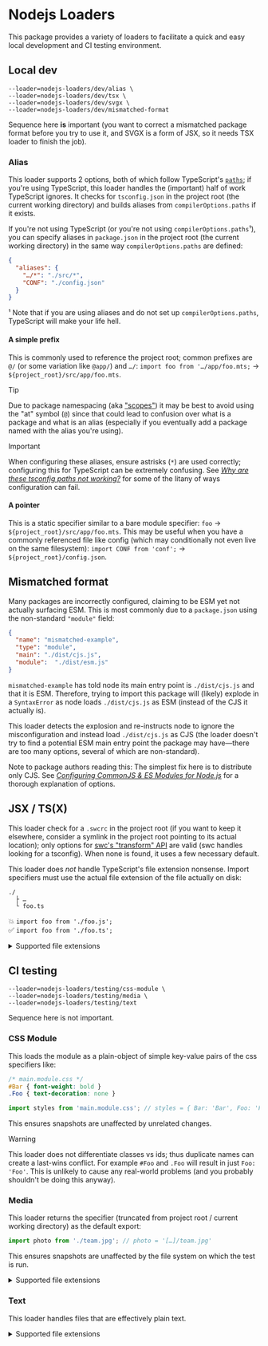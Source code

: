 # Nodejs Loaders

This package provides a variety of loaders to facilitate a quick and easy local development and CI testing environment.

## Local dev

```console
--loader=nodejs-loaders/dev/alias \
--loader=nodejs-loaders/dev/tsx \
--loader=nodejs-loaders/dev/svgx \
--loader=nodejs-loaders/dev/mismatched-format
```

Sequence here **is** important (you want to correct a mismatched package format before you try to use it, and SVGX is a form of JSX, so it needs TSX loader to finish the job).

### Alias

This loader supports 2 options, both of which follow TypeScript's [`paths`](https://www.typescriptlang.org/docs/handbook/modules/reference.html#paths); if you're using TypeScript, this loader handles the (important) half of work TypeScript ignores. It checks for `tsconfig.json` in the project root (the current working directory) and builds aliases from `compilerOptions.paths` if it exists.

If you're not using TypeScript (or you're not using `compilerOptions.paths`¹), you can specify aliases in `package.json` in the project root (the current working directory) in the same way `compilerOptions.paths` are defined:

```json
{
  "aliases": {
    "…/*": "./src/*",
    "CONF": "./config.json"
  }
}
```

¹ Note that if you are using aliases and do not set up `compilerOptions.paths`, TypeScript will make your life hell.

#### A simple prefix

This is commonly used to reference the project root; common prefixes are `@/` (or some variation like `@app/`) and `…/`: `import foo from '…/app/foo.mts;` → `${project_root}/src/app/foo.mts`.

> [!TIP]
> Due to package namespacing (aka ["scopes"](https://docs.npmjs.com/about-scopes)) it may be best to avoid using the "at" symbol (`@`) since that could lead to confusion over what is a package and what is an alias (especially if you eventually add a package named with the alias you're using).

> [!IMPORTANT]
> When configuring these aliases, ensure astrisks (`*`) are used correctly; configuring this for TypeScript can be extremely confusing. See [_Why are these tsconfig paths not working?_](https://stackoverflow.com/q/50679031) for some of the litany of ways configuration can fail.

#### A pointer

This is a static specifier similar to a bare module specifier: `foo` → `${project_root}/src/app/foo.mts`. This may be useful when you have a commonly referenced file like config (which may conditionally not even live on the same filesystem): `import CONF from 'conf';` → `${project_root}/config.json`.

## Mismatched format

Many packages are incorrectly configured, claiming to be ESM yet not actually surfacing ESM. This is most commonly due to a `package.json` using the non-standard `"module"` field:

```json
{
  "name": "mismatched-example",
  "type": "module",
  "main": "./dist/cjs.js",
  "module":  "./dist/esm.js"
}
```

`mismatched-example` has told node its main entry point is `./dist/cjs.js` and that it is ESM. Therefore, trying to import this package will (likely) explode in a `SyntaxError` as node loads `./dist/cjs.js` as ESM (instead of the CJS it actually is).

This loader detects the explosion and re-instructs node to ignore the misconfiguration and instead load `./dist/cjs.js` as CJS (the loader doesn't try to find a potential ESM main entry point the package may have—there are too many options, several of which are non-standard).

Note to package authors reading this: The simplest fix here is to distribute only CJS. See [_Configuring CommonJS & ES Modules for Node.js_](https://dev.to/jakobjingleheimer/configuring-commonjs-es-modules-for-nodejs-12ed) for a thorough explanation of options.

## JSX / TS(X)

This loader check for a `.swcrc` in the project root (if you want to keep it elsewhere, consider a symlink in the project root pointing to its actual location); only options for [swc's "transform" API](https://swc.rs/docs/configuring-swc) are valid (swc handles looking for a tsconfig). When none is found, it uses a few necessary default.

This loader does _not_ handle TypeScript's file extension nonsense. Import specifiers must use the actual file extension of the file actually on disk:

```
./
  ├ …
  └ foo.ts
```

💥 `import foo from './foo.js';`<br />
✅ `import foo from './foo.ts';`

<details>
<summary>Supported file extensions</summary>

* `.jsx`
* `.mts`
* `.ts`
* `.tsx`
</details>

## CI testing

```console
--loader=nodejs-loaders/testing/css-module \
--loader=nodejs-loaders/testing/media \
--loader=nodejs-loaders/testing/text
```

Sequence here is not important.

### CSS Module

This loads the module as a plain-object of simple key-value pairs of the css specifiers like:

```css
/* main.module.css */
#Bar { font-weight: bold }
.Foo { text-decoration: none }
```

```js
import styles from 'main.module.css'; // styles = { Bar: 'Bar', Foo: 'Foo' }
```

This ensures snapshots are unaffected by unrelated changes.

> [!WARNING]
> This loader does not differentiate classes vs ids; thus duplicate names can create a last-wins conflict. For example `#Foo` and `.Foo` will result in just `Foo: 'Foo'`. This is unlikely to cause any real-world problems (and you probably shouldn't be doing this anyway).

### Media

This loader returns the specifier (truncated from project root / current working directory) as the default export:

```js
import photo from './team.jpg'; // photo = '[…]/team.jpg'
```

This ensures snapshots are unaffected by the file system on which the test is run.

<details>
<summary>Supported file extensions</summary>

Audio/Video:
* `.av1`
* `.mp3`
* `.mp3`
* `.mp4`
* `.ogg`
* `.webm`

Images:

* `.avif`
* `.gif`
* `.ico`
* `.jpeg`
* `.jpg`
* `.png`
* `.webp`
</details>

### Text

This loader handles files that are effectively plain text.

<details>
<summary>Supported file extensions</summary>

* `.graphql`
* `.gql`
* `.md`
* `.txt`
</details>
